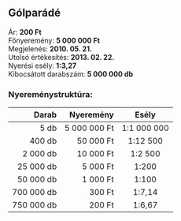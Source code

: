 ## Gólparádé

Ár: **200 Ft**<br/>
Főnyeremény: **5 000 000 Ft**<br/>
Megjelenés: **2010. 05. 21.**<br/>
Utolsó értékesítés: **2013. 02. 22.**<br/>
Nyerési esély: **1:3,27**<br/>
Kibocsátott darabszám: **5 000 000 db**<br/>

### Nyereménystruktúra:
Darab|Nyeremény|Esély
---:|---:|:---:
5 db|5 000 000 Ft|1:1 000 000
400 db|50 000 Ft|1:12 500
2 000 db|10 000 Ft|1:2 500
25 000 db|5 000 Ft|1:200
50 000 db|1 000 Ft|1:100
700 000 db|300 Ft|1:7,14
750 000 db|200 Ft|1:6,67
